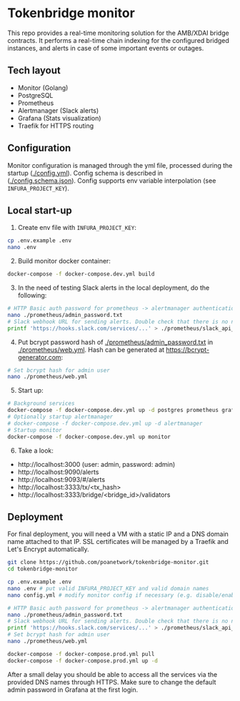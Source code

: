 # Tokenbridge monitor
This repo provides a real-time monitoring solution for the AMB/XDAI bridge contracts.
It performs a real-time chain indexing for the configured bridged instances, and alerts in case of some important events or outages. 

## Tech layout
* Monitor (Golang)
* PostgreSQL
* Prometheus
* Alertmanager (Slack alerts)
* Grafana (Stats visualization)
* Traefik for HTTPS routing

## Configuration
Monitor configuration is managed through the yml file, processed during the startup ([./config.yml](./config.yml)).
Config schema is described in ([./config.schema.json](./config.schema.json)).
Config supports env variable interpolation (see `INFURA_PROJECT_KEY`).

## Local start-up
1. Create env file with `INFURA_PROJECT_KEY`:
```bash
cp .env.example .env
nano .env
```
2. Build monitor docker container:
```bash
docker-compose -f docker-compose.dev.yml build
```
3. In the need of testing Slack alerts in the local deployment, do the following:
```bash
# HTTP Basic auth password for prometheus -> alertmanager authentication.
nano ./prometheus/admin_password.txt
# Slack webhook URL for sending alerts. Double check that there is no newline in the end of the file.
printf 'https://hooks.slack.com/services/...' > ./prometheus/slack_api_url.txt
```
4. Put bcrypt password hash of [./prometheus/admin_password.txt](./prometheus/admin_password.txt) in [./prometheus/web.yml](./prometheus/web.yml). Hash can be generated at https://bcrypt-generator.com:
```bash
# Set bcrypt hash for admin user
nano ./prometheus/web.yml
```
5. Start up:
```bash
# Background services
docker-compose -f docker-compose.dev.yml up -d postgres prometheus grafana
# Optionally startup alertmanager
# docker-compose -f docker-compose.dev.yml up -d alertmanager
# Startup monitor
docker-compose -f docker-compose.dev.yml up monitor
```
6. Take a look:
* http://localhost:3000 (user: admin, password: admin)
* http://localhost:9090/alerts
* http://localhost:9093/#/alerts
* http://localhost:3333/tx/<tx_hash>
* http://localhost:3333/bridge/<bridge_id>/validators

## Deployment
For final deployment, you will need a VM with a static IP and a DNS domain name attached to that IP.
SSL certificates will be managed by a Traefik and Let's Encrypt automatically. 
```bash
git clone https://github.com/poanetwork/tokenbridge-monitor.git
cd tokenbridge-monitor

cp .env.example .env
nano .env # put valid INFURA_PROJECT_KEY and valid domain names
nano config.yml # modify monitor config if necessary (e.g. disable/enable particular bridges monitoring)

# HTTP Basic auth password for prometheus -> alertmanager authentication.
nano ./prometheus/admin_password.txt
# Slack webhook URL for sending alerts. Double check that there is no newline in the end of the file.
printf 'https://hooks.slack.com/services/...' > ./prometheus/slack_api_url.txt
# Set bcrypt hash for admin user
nano ./prometheus/web.yml

docker-compose -f docker-compose.prod.yml pull
docker-compose -f docker-compose.prod.yml up -d
```
After a small delay you should be able to access all the services via the provided DNS names through HTTPS.
Make sure to change the default admin password in Grafana at the first login.
